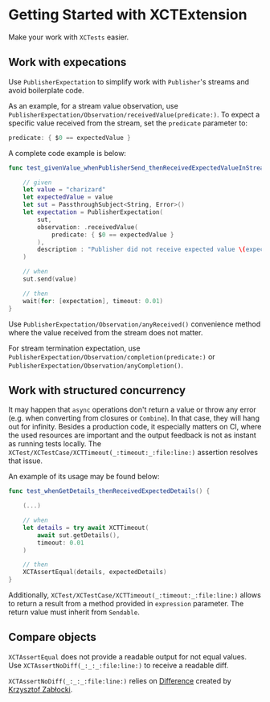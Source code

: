 # Getting Started with XCTExtension

Make your work with `XCTests` easier.

## Work with expecations

Use ``PublisherExpectation`` to simplify work with `Publisher`'s streams and avoid boilerplate code. 

As an example, for a stream value observation, use ``PublisherExpectation/Observation/receivedValue(predicate:)``. To expect a specific value received from the stream, set the `predicate` parameter to:

```swift
predicate: { $0 == expectedValue }
```

A complete code example is below:

```swift
func test_givenValue_whenPublisherSend_thenReceivedExpectedValueInStream() {

    // given
    let value = "charizard"
    let expectedValue = value
    let sut = PassthroughSubject<String, Error>()
    let expectation = PublisherExpectation(
        sut,
        observation: .receivedValue(
            predicate: { $0 == expectedValue }
        ),
        description : "Publisher did not receive expected value \(expectedValue)"
    )

    // when
    sut.send(value)

    // then
    wait(for: [expectation], timeout: 0.01)
}
```

Use ``PublisherExpectation/Observation/anyReceived()`` convenience method where the value received from the stream does not matter.

For stream termination expectation, use ``PublisherExpectation/Observation/completion(predicate:)`` or ``PublisherExpectation/Observation/anyCompletion()``.

## Work with structured concurrency

It may happen that `async` operations don't return a value or throw any error (e.g. when converting from closures or `Combine`). In that case, they will hang out for infinity. Besides a production code, it especially matters on CI, where the used resources are important and the output feedback is not as instant as running tests locally. The ``XCTest/XCTestCase/XCTTimeout(_:timeout:_:file:line:)`` assertion resolves that issue.

An example of its usage may be found below:

```swift
func test_whenGetDetails_thenReceivedExpectedDetails() {

    (...)

    // when
    let details = try await XCTTimeout(
        await sut.getDetails(),
        timeout: 0.01
    )

    // then
    XCTAssertEqual(details, expectedDetails)
}
```

Additionally, ``XCTest/XCTestCase/XCTTimeout(_:timeout:_:file:line:)`` allows to return a result from a method provided in `expression` parameter. The return value must inherit from `Sendable`.

## Compare objects

`XCTAssertEqual` does not provide a readable output for not equal values. Use ``XCTAssertNoDiff(_:_:_:file:line:)`` to receive a readable diff. 

``XCTAssertNoDiff(_:_:_:file:line:)`` relies on [Difference](https://github.com/krzysztofzablocki/Difference) created by [Krzysztof Zabłocki](https://github.com/krzysztofzablocki).
